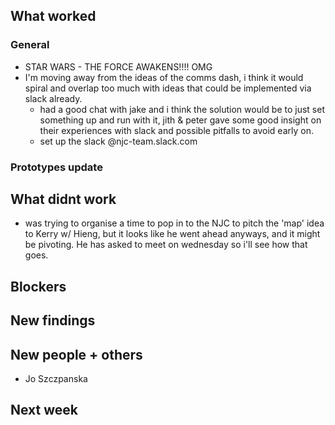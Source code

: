 ## What worked
### General
* STAR WARS - THE FORCE AWAKENS!!!! OMG
* I'm moving away from the ideas of the comms dash, i think it would spiral and overlap too much with ideas that could be implemented via slack already.
  - had a good chat with jake and i think the solution would be to just set something up and run with it, jith & peter gave some good insight on their experiences with slack and possible pitfalls to avoid early on.
  - set up the slack @njc-team.slack.com


### Prototypes update

## What didnt work
* was trying to organise a time to pop in to the NJC to pitch the 'map' idea to Kerry w/ Hieng, but it looks like he went ahead anyways, and it might be pivoting. He has asked to meet on wednesday so i'll see how that goes.

## Blockers

## New findings

## New people + others
- Jo Szczpanska

## Next week
